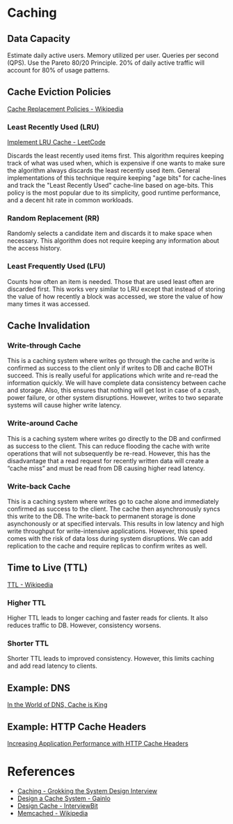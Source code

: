 # Caching
## Data Capacity
Estimate daily active users. Memory utilized per user. Queries per second (QPS).
Use the Pareto 80/20 Principle. 20% of daily active traffic will account for 80% of usage patterns.
## Cache Eviction Policies
[Cache Replacement Policies - Wikipedia](https://en.wikipedia.org/wiki/Cache_replacement_policies)
### Least Recently Used (LRU)
[Implement LRU Cache - LeetCode](https://leetcode.com/problems/lru-cache/description/)

Discards the least recently used items first. This algorithm requires keeping track of what was used when, which is expensive if one wants to make sure the algorithm always discards the least recently used item. General implementations of this technique require keeping "age bits" for cache-lines and track the "Least Recently Used" cache-line based on age-bits. This policy is the most popular due to its simplicity, good runtime performance, and a decent hit rate in common workloads.
### Random Replacement (RR)
Randomly selects a candidate item and discards it to make space when necessary. This algorithm does not require keeping any information about the access history. 
### Least Frequently Used (LFU)
Counts how often an item is needed. Those that are used least often are discarded first. This works very similar to LRU except that instead of storing the value of how recently a block was accessed, we store the value of how many times it was accessed.
## Cache Invalidation
### Write-through Cache
This is a caching system where writes go through the cache and write is confirmed as success to the client only if writes to DB and cache BOTH succeed. This is really useful for applications which write and re-read the information quickly. We will have complete data consistency between cache and storage. Also, this ensures that nothing will get lost in case of a crash, power failure, or other system disruptions. However, writes to two separate systems will cause higher write latency.
### Write-around Cache
This is a caching system where writes go directly to the DB and confirmed as success to the client. This can reduce flooding the cache with write operations that will not subsequently be re-read. However, this has the disadvantage that a read request for recently written data will create a “cache miss” and must be read from DB causing higher read latency.
### Write-back Cache
This is a caching system where writes go to cache alone and immediately confirmed as success to the client. The cache then asynchronously syncs this write to the DB. The write-back to permanent storage is done asynchonously or at specified intervals. This results in low latency and high write throughput for write-intensive applications. However, this speed comes with the risk of data loss during system disruptions. We can add replication to the cache and require replicas to confirm writes as well.
## Time to Live (TTL)
[TTL - Wikipedia](https://en.wikipedia.org/wiki/Time_to_live)
### Higher TTL
Higher TTL leads to longer caching and faster reads for clients. It also reduces traffic to DB. However, consistency worsens.
### Shorter TTL
Shorter TTL leads to improved consistency. However, this limits caching and add read latency to clients. 
## Example: DNS
[In the World of DNS, Cache is King](http://blog.catchpoint.com/2014/07/15/world-dns-cache-king/)
## Example: HTTP Cache Headers
[Increasing Application Performance with HTTP Cache Headers](https://devcenter.heroku.com/articles/increasing-application-performance-with-http-cache-headers)
# References
* [Caching - Grokking the System Design Interview](https://www.educative.io/collection/page/5668639101419520/5649050225344512/5643440998055936)
* [Design a Cache System - Gainlo](http://blog.gainlo.co/index.php/2016/05/17/design-a-cache-system/)
* [Design Cache - InterviewBit](https://www.interviewbit.com/problems/design-cache/)
* [Memcached - Wikipedia](https://en.wikipedia.org/wiki/Memcached)
